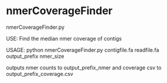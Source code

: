 nmerCoverageFinder
==================
nmerCoverageFinder.py

USE: Find the median nmer coverage of contigs

USAGE: python nmerCoverageFinder.py contigfile.fa readfile.fa output_prefix nmer_size

outputs nmer counts to output_prefix_nmer and coverage csv to output_prefix_coverage.csv
